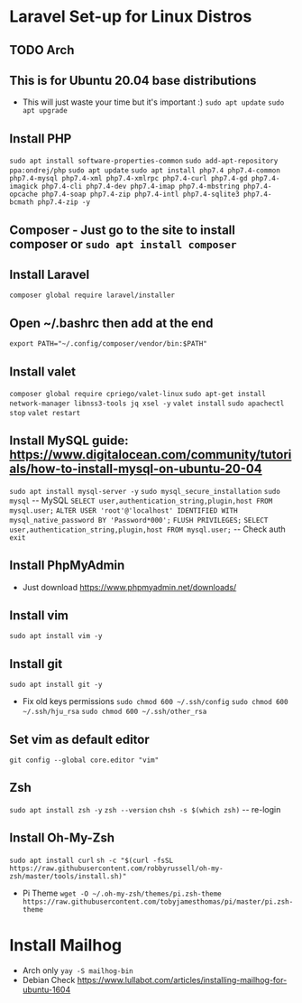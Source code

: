 # Laravel Set-up for Linux Distros

## TODO Arch

## This is for Ubuntu 20.04 base distributions
- This will just waste your time but it's important :)
``sudo apt update``
``sudo apt upgrade``

## Install PHP
``sudo apt install software-properties-common``
``sudo add-apt-repository ppa:ondrej/php``
``sudo apt update``
``sudo apt install php7.4 php7.4-common php7.4-mysql php7.4-xml php7.4-xmlrpc php7.4-curl php7.4-gd php7.4-imagick php7.4-cli php7.4-dev php7.4-imap php7.4-mbstring php7.4-opcache php7.4-soap php7.4-zip php7.4-intl php7.4-sqlite3 php7.4-bcmath php7.4-zip -y``

## Composer - Just go to the site to install composer or ``sudo apt install composer``

## Install Laravel
``composer global require laravel/installer``

## Open ~/.bashrc then add at the end
``export PATH="~/.config/composer/vendor/bin:$PATH"``

## Install valet
``composer global require cpriego/valet-linux``
``sudo apt-get install network-manager libnss3-tools jq xsel -y``
``valet install``
``sudo apachectl stop``
``valet restart``

## Install MySQL guide: https://www.digitalocean.com/community/tutorials/how-to-install-mysql-on-ubuntu-20-04
``sudo apt install mysql-server -y``
``sudo mysql_secure_installation``
``sudo mysql``
-- MySQL
``SELECT user,authentication_string,plugin,host FROM mysql.user;``
``ALTER USER 'root'@'localhost' IDENTIFIED WITH mysql_native_password BY 'Password*000';``
``FLUSH PRIVILEGES;``
``SELECT user,authentication_string,plugin,host FROM mysql.user;`` -- Check auth
``exit``

## Install PhpMyAdmin
- Just download https://www.phpmyadmin.net/downloads/

## Install vim
``sudo apt install vim -y``

## Install git
``sudo apt install git -y``
- Fix old keys permissions
``sudo chmod 600 ~/.ssh/config``
``sudo chmod 600 ~/.ssh/hju_rsa``
``sudo chmod 600 ~/.ssh/other_rsa``

## Set vim as default editor
``git config --global core.editor "vim"``

## Zsh
``sudo apt install zsh -y``
``zsh --version``
``chsh -s $(which zsh)`` -- re-login

## Install Oh-My-Zsh
``sudo apt install curl``
``sh -c "$(curl -fsSL https://raw.githubusercontent.com/robbyrussell/oh-my-zsh/master/tools/install.sh)"``
- Pi Theme
``wget -O ~/.oh-my-zsh/themes/pi.zsh-theme https://raw.githubusercontent.com/tobyjamesthomas/pi/master/pi.zsh-theme``

# Install Mailhog
- Arch only
``yay -S mailhog-bin``
- Debian
Check https://www.lullabot.com/articles/installing-mailhog-for-ubuntu-1604

